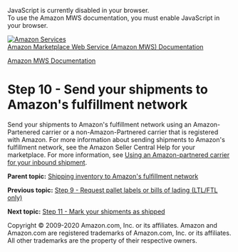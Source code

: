<div id="MWSDX_noscript">

JavaScript is currently disabled in your browser.  
To use the Amazon MWS documentation, you must enable JavaScript in your
browser.

</div>

<div id="MWSDX_divtop">

[![Amazon
Services](https://images-na.ssl-images-amazon.com/images/G/08/mwsportal/fr_FR/amazonservices.gif "Amazon Services")](http://services.amazon.fr)  
<span id="MWSDX_titlebar">[Amazon Marketplace Web Service (Amazon MWS)
Documentation](https://developer.amazonservices.fr/gp/mws/docs.html)</span>

</div>

<div id="MWSDX_divbottom">

<div id="MWSDX_divleft">

<div id="MWSDX_toc">

</div>

</div>

<div id="MWSDX_divright">

<div id="MWSDX_content">

<span id="MWSDX_breadcrumbs">[Amazon MWS
Documentation](https://developer.amazonservices.fr/gp/mws/docs.html)</span>

Step 10 - Send your shipments to <span class="ph">Amazon's fulfillment network</span>
=====================================================================================

<div class="body conbody">

Send your shipments to <span class="ph">Amazon's fulfillment
network</span> using an Amazon-Partenered carrier or a
non-Amazon-Partnered carrier that is registered with Amazon. For more
information about sending shipments to <span id="ShipItems__AmazonsFN"
class="ph">Amazon's fulfillment network</span>, see the Amazon Seller
Central Help for your marketplace. For more information, see
<a href="FBAGuide_UsingAmazonCarrierToShip.md" class="xref">Using an Amazon-partnered carrier for your inbound shipment</a>.

</div>

<div class="related-links">

<div class="familylinks">

<div class="parentlink">

**Parent topic:**
<a href="../fba_guide/FBAGuide_ShipInventoryToAFN.md" class="link">Shipping inventory to Amazon's fulfillment network</a>

</div>

<div class="previouslink">

**Previous topic:**
<a href="../fba_guide/FBAGuide_RequestPalletLabelsOrBOL.md" class="link">Step 9 - Request pallet labels or bills of lading (LTL/FTL only)</a>

</div>

<div class="nextlink">

**Next topic:**
<a href="../fba_guide/FBAGuide_MarkShipmentShipped.md" class="link">Step 11 - Mark your shipments as shipped</a>

</div>

</div>

</div>

<div id="MWSDX_footer">

Copyright © 2009-2020 Amazon.com, Inc. or its affiliates. Amazon and
Amazon.com are registered trademarks of Amazon.com, Inc. or its
affiliates. All other trademarks are the property of their respective
owners.

</div>

</div>

</div>

<div style="clear: both;">

</div>

</div>
